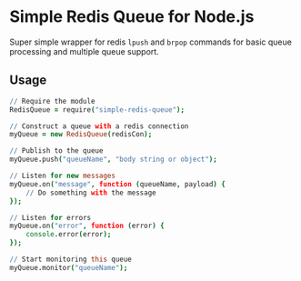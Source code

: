 Simple Redis Queue for Node.js
==============================

Super simple wrapper for redis `lpush` and `brpop` commands for basic queue
processing and multiple queue support.


Usage
-----

```coffee
// Require the module
RedisQueue = require("simple-redis-queue");

// Construct a queue with a redis connection
myQueue = new RedisQueue(redisCon);

// Publish to the queue
myQueue.push("queueName", "body string or object");

// Listen for new messages
myQueue.on("message", function (queueName, payload) {
    // Do something with the message
});

// Listen for errors
myQueue.on("error", function (error) {
    console.error(error);
});

// Start monitoring this queue
myQueue.monitor("queueName");
```